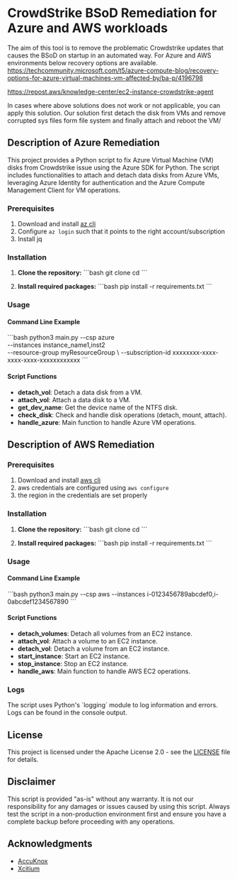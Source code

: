 
# CrowdStrike BSoD Remediation for Azure and AWS workloads

The aim of this tool is to remove the problematic Crowdstrike updates that causes the BSoD on startup in an automated way. For Azure and AWS environments below recovery options are available. 
https://techcommunity.microsoft.com/t5/azure-compute-blog/recovery-options-for-azure-virtual-machines-vm-affected-by/ba-p/4196798

https://repost.aws/knowledge-center/ec2-instance-crowdstrike-agent

In cases where above solutions does not work or not applicable, you can apply this solution. Our solution first detach the disk from VMs and remove corrupted sys files form file system and finally attach and reboot the VM/

## Description of Azure Remediation

This project provides a Python script to fix Azure Virtual Machine (VM) disks from Crowdstrike issue using the Azure SDK for Python. The script includes functionalities to attach and detach data disks from Azure VMs, leveraging Azure Identity for authentication and the Azure Compute Management Client for VM operations.

### Prerequisites
1. Download and install [az cli](https://learn.microsoft.com/en-us/cli/azure/install-azure-cli-linux)
2. Configure `az login` such that it points to the right account/subscription
3. Install jq

### Installation

1. **Clone the repository:**
   \`\`\`bash
   git clone <repository-url>
   cd <repository-directory>
   \`\`\`

2. **Install required packages:**
   \`\`\`bash
   pip install -r requirements.txt
   \`\`\`

### Usage

#### Command Line Example

\`\`\`bash
python3 main.py --csp azure \
        --instances instance_name1,inst2 \
        --resource-group myResourceGroup \ 
        --subscription-id xxxxxxxx-xxxx-xxxx-xxxx-xxxxxxxxxxxx
\`\`\`

#### Script Functions

- **detach_vol**: Detach a data disk from a VM.
- **attach_vol**: Attach a data disk to a VM.
- **get_dev_name**: Get the device name of the NTFS disk.
- **check_disk**: Check and handle disk operations (detach, mount, attach).
- **handle_azure**: Main function to handle Azure VM operations.

## Description of AWS Remediation

### Prerequisites
1. Download and install [aws cli](https://aws.amazon.com/cli/)
1. aws credentials are configured using `aws configure`
2. the region in the credentials are set properly

### Installation

1. **Clone the repository:**
   \`\`\`bash
   git clone <repository-url>
   cd <repository-directory>
   \`\`\`

2. **Install required packages:**
   \`\`\`bash
   pip install -r requirements.txt
   \`\`\`

### Usage

#### Command Line Example

\`\`\`bash
python3 main.py --csp aws --instances i-0123456789abcdef0,i-0abcdef1234567890
\`\`\`

#### Script Functions

- **detach_volumes**: Detach all volumes from an EC2 instance.
- **attach_vol**: Attach a volume to an EC2 instance.
- **detach_vol**: Detach a volume from an EC2 instance.
- **start_instance**: Start an EC2 instance.
- **stop_instance**: Stop an EC2 instance.
- **handle_aws**: Main function to handle AWS EC2 operations.

### Logs

The script uses Python's \`logging\` module to log information and errors. Logs can be found in the console output.

## License

This project is licensed under the Apache License 2.0 - see the [LICENSE](LICENSE) file for details.

## Disclaimer

This script is provided "as-is" without any warranty. It is not our responsibility for any damages or issues caused by using this script. Always test the script in a non-production environment first and ensure you have a complete backup before proceeding with any operations.

## Acknowledgments

- [AccuKnox](https://accuknox.com)
- [Xcitium](https://xcitium.com)



